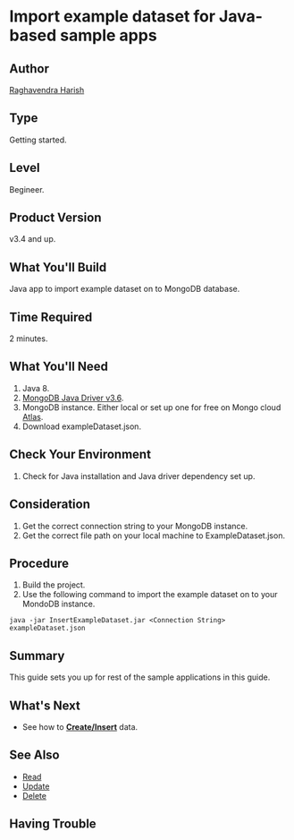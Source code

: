 # Import example dataset for Java-based sample apps

## Author
[Raghavendra Harish](https://github.com/Raghav2018)

## Type
Getting started.

## Level
Begineer.

## Product Version
v3.4 and up.

## What You'll Build
Java app to import example dataset on to MongoDB database.

## Time Required 
2 minutes.

## What You'll Need
1. Java 8.
2. [MongoDB Java Driver v3.6](https://mongodb.github.io/mongo-java-driver/).
3. MongoDB instance. Either local or set up one for free on Mongo cloud [Atlas](https://www.mongodb.com/cloud/atlas).
4. Download exampleDataset.json.

## Check Your Environment
1. Check for Java installation and Java driver dependency set up.

## Consideration
1. Get the correct connection string to your MongoDB instance.
2. Get the correct file path on your local machine to ExampleDataset.json.

## Procedure
1. Build the project.
2. Use the following command to import the example dataset on to your MondoDB instance.
```
java -jar InsertExampleDataset.jar <Connection String> exampleDataset.json
```
## Summary
This guide sets you up for rest of the sample applications in this guide.

## What's Next
* See how to [**Create/Insert**](https://github.com/mongodb/sample-apps-nyu/tree/master/InsertData) data.

## See Also
* [Read](https://github.com/mongodb/sample-apps-nyu/tree/master/FindWithScalarFields)
* [Update]()
* [Delete](https://github.com/mongodb/sample-apps-nyu/tree/master/RemoveData)

## Having Trouble
